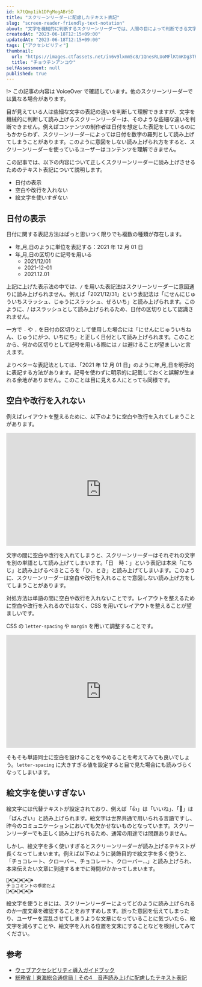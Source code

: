 ```yaml
---
id: k7tQmp1ih1DPgMogABr5D
title: "スクリーンリーダーに配慮したテキスト表記"
slug: "screen-reader-friendly-text-notation"
about: "文字を機械的に判断するスクリーンリーダーでは、人間の目によって判断できる文字について異なる解釈をするおそれがあります。そのような場合、利用者に正しい文章の意図を伝えられません。スクリーンリーダーに配慮したテキストの表記法を紹介します。"
createdAt: "2023-06-18T12:15+09:00"
updatedAt: "2023-06-18T12:15+09:00"
tags: ["アクセシビリティ"]
thumbnail:
  url: "https://images.ctfassets.net/in6v9lxmm5c8/1QnesRLUoMFlKtmKDg3TR4/c2ca3a4894497470ba5c308e2f1571b5/atlantic-footballfish_17516.png"
  title: "チョウチンアンコウ"
selfAssessment: null
published: true
---
```

!> この記事の内容は VoiceOver で確認しています。他のスクリーンリーダーでは異なる場合があります。

目が見えている人は些細な文字の表記の違いを判断して理解できますが、文字を機械的に判断して読み上げるスクリーンリーダーは、そのような些細な違いを判断できません。例えばコンテンツの制作者は日付を想定した表記をしているのにもかからわず、スクリーンリーダーによっては日付を数字の羅列として読み上げてしまうことがあります。このように意図をしない読み上げられ方をすると、スクリーンリーダーを使っているユーザーはコンテンツを理解できません。

この記事では、以下の内容について正しくスクリーンリーダーに読み上げさせるためのテキスト表記について説明します。

- 日付の表示
- 空白や改行を入れない
- 絵文字を使いすぎない

## 日付の表示

日付に関する表記方法はぱっと思いつく限りでも複数の種類が存在します。

- 年,月,日のように単位を表記する：2021 年 12 月 01 日
- 年,月,日の区切りに記号を用いる
  - 2021/12/01
  - 2021-12-01
  - 2021.12.01

上記に上げた表示法の中では、`/` を用いた表記法はスクリーンリーダーに意図通りに読み上げられません。例えば「2021/12/31」という表記法は「にせんにじゅういちスラッシュ、じゅうにスラッシュ、ぜろいち」と読み上げられます。このように、/ はスラッシュとして読み上げられるため、日付の区切りとして認識されません。

一方で `-` や `.` を日付の区切りとして使用した場合には「にせんにじゅういちねん、じゅうにがつ、いちにち」と正しく日付として読み上げられます。このことから、何かの区切りとして記号を用いる際には `/` は避けることが望ましいと言えます。

よりベターな表記法としては、「2021 年 12 月 01 日」のように年,月,日を明示的に表記する方法があります。記号を使わずに明示的に記載しておくと誤解が生まれる余地がありません。このことは目に見える人にとっても同様です。

## 空白や改行を入れない

例えばレイアウトを整えるために、以下のように空白や改行を入れてしまうことがあります。

<iframe height="300" style="width: 100%;" scrolling="no" title="Untitled" src="https://codepen.io/azukiazusa1/embed/JjRoLXp?default-tab=html%2Cresult" frameborder="no" loading="lazy" allowtransparency="true" allowfullscreen="true">
  See the Pen <a href="https://codepen.io/azukiazusa1/pen/JjRoLXp">
  Untitled</a> by azukiazusa1 (<a href="https://codepen.io/azukiazusa1">@azukiazusa1</a>)
  on <a href="https://codepen.io">CodePen</a>.
</iframe>

文字の間に空白や改行を入れてしまうと、スクリーンリーダーはそれぞれの文字を別の単語として読み上げてしまいます。「日　時：」という表記は本来「にちじ」と読み上げるべきところを「ひ、とき」と読み上げてしまいます。このように、スクリーンリーダーは空白や改行を入れることで意図しない読み上げ方をしてしまうことがあります。

対処方法は単語の間に空白や改行を入れないことです。レイアウトを整えるために空白や改行を入れるのではなく、CSS を用いてレイアウトを整えることが望ましいです。

CSS の `letter-spacing` や `margin` を用いて調整することです。

<iframe height="300" style="width: 100%;" scrolling="no" title="Untitled" src="https://codepen.io/azukiazusa1/embed/oNQxMLo?default-tab=html%2Cresult" frameborder="no" loading="lazy" allowtransparency="true" allowfullscreen="true">
  See the Pen <a href="https://codepen.io/azukiazusa1/pen/oNQxMLo">
  Untitled</a> by azukiazusa1 (<a href="https://codepen.io/azukiazusa1">@azukiazusa1</a>)
  on <a href="https://codepen.io">CodePen</a>.
</iframe>

そもそも単語同士に空白を設けることをやめることを考えてみても良いでしょう。`letter-spacing` に大きすぎる値を設定すると目で見た場合にも読みづらくなってしまいます。

## 絵文字を使いすぎない

絵文字には代替テキストが設定されており、例えば「👍」は「いいね」、「🙌」は「ばんざい」と読み上げられます。絵文字は世界共通で用いられる言語ですし、昨今のコミュニケーションにおいても欠かせないものとなっています。スクリーンリーダーでも正しく読み上げられるため、通常の用途では問題ありません。

しかし、絵文字を多く使いすぎるとスクリーンリーダーが読み上げるテキストが長くなってしまいます。例えば以下のように装飾目的で絵文字を多く使うと、「チョコレート、クローバー、チョコレート、クローバー...」と読み上げられ、本来伝えたい文章に到達するまでに時間がかかってしまいます。

```html
🍫☘🍫☘🍫☘🍫☘🍫☘
チョコミントの季節だよ
🍫☘🍫☘🍫☘🍫☘🍫☘
```

絵文字を使うときには、スクリーンリーダーによってどのように読み上げられるのか一度文章を確認することをおすすめします。誤った意図を伝えてしまったり、ユーザーを混乱させてしまうような文章になっていることに気づいたら、絵文字を減らすことや、絵文字を入れる位置を文末にすることなどを検討してみてください。

## 参考

- [ウェブアクセシビリティ導入ガイドブック](https://www.digital.go.jp/assets/contents/node/basic_page/field_ref_resources/08ed88e1-d622-43cb-900b-84957ab87826/17f279b9/20221205_introduction_to_weba11y.pdf)
- [総務省｜東海総合通信局｜その4　音声読み上げに配慮したテキスト表記](https://www.soumu.go.jp/soutsu/tokai/siensaku/accessibility/L4_text2.html)
